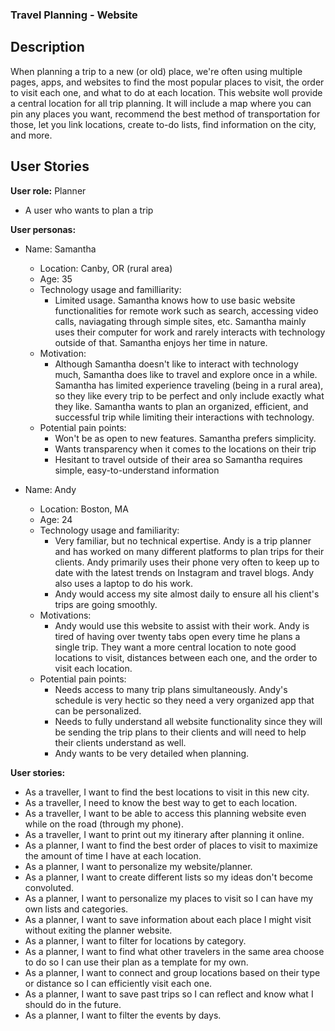 ### Travel Planning - Website

## Description

When planning a trip to a new (or old) place, we're often using multiple pages, apps, and websites to find the most popular places to visit, the order to visit each one, and what to do at each location. This website woll provide a central location for all trip planning. It will include a map where you can pin any places you want, recommend the best method of transportation for those, let you link locations, create to-do lists, find information on the city, and more.

## User Stories

**User role:** Planner
-  A user who wants to plan a trip

**User personas:**
- Name: Samantha
    - Location: Canby, OR (rural area)
    - Age: 35
    - Technology usage and familliarity:
        - Limited usage. Samantha knows how to use basic website functionalities for remote work such as search, accessing video calls, naviagating through simple sites, etc. Samantha mainly uses their computer for work and rarely interacts with technology outside of that. Samantha enjoys her time in nature.
    - Motivation:
        - Although Samantha doesn't like to interact with technology much, Samantha does like to travel and explore once in a while. Samantha has limited experience traveling (being in a rural area), so they like every trip to be perfect and only include exactly what they like. Samantha wants to plan an organized, efficient, and successful trip while limiting their interactions with technology.
    - Potential pain points:
        - Won't be as open to new features. Samantha prefers simplicity.
        - Wants transparency when it comes to the locations on their trip
        - Hesitant to travel outside of their area so Samantha requires simple, easy-to-understand information

- Name: Andy
    - Location: Boston, MA
    - Age: 24
    - Technology usage and familiarity:
        - Very familiar, but no technical expertise. Andy is a trip planner and has worked on many different platforms to plan trips for their clients. Andy primarily uses their phone very often to keep up to date with the latest trends on Instagram and travel blogs. Andy also uses a laptop to do his work.
        - Andy would access my site almost daily to ensure all his client's trips are going smoothly.
    - Motivations:
        - Andy would use this website to assist with their work. Andy is tired of having over twenty tabs open every time he plans a single trip. They want a more central location to note good locations to visit, distances between each one, and the order to visit each location.
    - Potential pain points:
        - Needs access to many trip plans simultaneously. Andy's schedule is very hectic so they need a very organized app that can be personalized.
        - Needs to fully understand all website functionality since they will be sending the trip plans to their clients and will need to help their clients understand as well.
        - Andy wants to be very detailed when planning.


**User stories:**
- As a traveller, I want to find the best locations to visit in this new city.
- As a traveller, I need to know the best way to get to each location.
- As a traveller, I want to be able to access this planning website even while on the road (through my phone).
- As a traveller, I want to print out my itinerary after planning it online.
- As a planner, I want to find the best order of places to visit to maximize the amount of time I have at each location.
- As a planner, I want to personalize my website/planner.
- As a planner, I want to create different lists so my ideas don't become convoluted.
- As a planner, I want to personalize my places to visit so I can have my own lists and categories.
- As a planner, I want to save information about each place I might visit without exiting the planner website.
- As a planner, I want to filter for locations by category.
- As a planner, I want to find what other travelers in the same area choose to do so I can use their plan as a template for my own.
- As a planner, I want to connect and group locations based on their type or distance so I can efficiently visit each one.
- As a planner, I want to save past trips so I can reflect and know what I should do in the future.
- As a planner, I want to filter the events by days.
